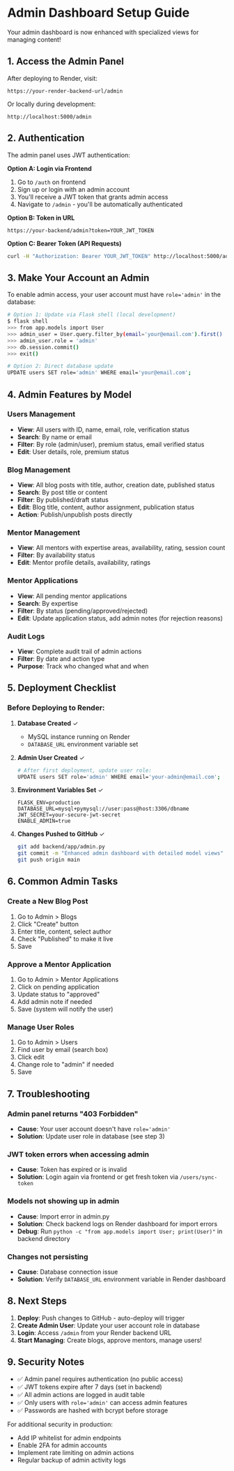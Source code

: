 # Admin Dashboard Setup Guide

Your admin dashboard is now enhanced with specialized views for managing content!

## 1. Access the Admin Panel

After deploying to Render, visit:
```
https://your-render-backend-url/admin
```

Or locally during development:
```
http://localhost:5000/admin
```

## 2. Authentication

The admin panel uses JWT authentication:

**Option A: Login via Frontend**
1. Go to `/auth` on frontend
2. Sign up or login with an admin account
3. You'll receive a JWT token that grants admin access
4. Navigate to `/admin` - you'll be automatically authenticated

**Option B: Token in URL**
```
https://your-backend/admin?token=YOUR_JWT_TOKEN
```

**Option C: Bearer Token (API Requests)**
```bash
curl -H "Authorization: Bearer YOUR_JWT_TOKEN" http://localhost:5000/admin
```

## 3. Make Your Account an Admin

To enable admin access, your user account must have `role='admin'` in the database:

```bash
# Option 1: Update via Flask shell (local development)
$ flask shell
>>> from app.models import User
>>> admin_user = User.query.filter_by(email='your@email.com').first()
>>> admin_user.role = 'admin'
>>> db.session.commit()
>>> exit()

# Option 2: Direct database update
UPDATE users SET role='admin' WHERE email='your@email.com';
```

## 4. Admin Features by Model

### Users Management
- **View**: All users with ID, name, email, role, verification status
- **Search**: By name or email
- **Filter**: By role (admin/user), premium status, email verified status
- **Edit**: User details, role, premium status

### Blog Management
- **View**: All blog posts with title, author, creation date, published status
- **Search**: By post title or content
- **Filter**: By published/draft status
- **Edit**: Blog title, content, author assignment, publication status
- **Action**: Publish/unpublish posts directly

### Mentor Management
- **View**: All mentors with expertise areas, availability, rating, session count
- **Filter**: By availability status
- **Edit**: Mentor profile details, availability, ratings

### Mentor Applications
- **View**: All pending mentor applications
- **Search**: By expertise
- **Filter**: By status (pending/approved/rejected)
- **Edit**: Update application status, add admin notes (for rejection reasons)

### Audit Logs
- **View**: Complete audit trail of admin actions
- **Filter**: By date and action type
- **Purpose**: Track who changed what and when

## 5. Deployment Checklist

### Before Deploying to Render:

1. **Database Created** ✓
   - MySQL instance running on Render
   - `DATABASE_URL` environment variable set

2. **Admin User Created** ✓
   ```bash
   # After first deployment, update user role:
   UPDATE users SET role='admin' WHERE email='your-admin@email.com';
   ```

3. **Environment Variables Set** ✓
   ```
   FLASK_ENV=production
   DATABASE_URL=mysql+pymysql://user:pass@host:3306/dbname
   JWT_SECRET=your-secure-jwt-secret
   ENABLE_ADMIN=true
   ```

4. **Changes Pushed to GitHub** ✓
   ```bash
   git add backend/app/admin.py
   git commit -m "Enhanced admin dashboard with detailed model views"
   git push origin main
   ```

## 6. Common Admin Tasks

### Create a New Blog Post
1. Go to Admin > Blogs
2. Click "Create" button
3. Enter title, content, select author
4. Check "Published" to make it live
5. Save

### Approve a Mentor Application
1. Go to Admin > Mentor Applications
2. Click on pending application
3. Update status to "approved"
4. Add admin note if needed
5. Save (system will notify the user)

### Manage User Roles
1. Go to Admin > Users
2. Find user by email (search box)
3. Click edit
4. Change role to "admin" if needed
5. Save

## 7. Troubleshooting

### Admin panel returns "403 Forbidden"
- **Cause**: Your user account doesn't have `role='admin'`
- **Solution**: Update user role in database (see step 3)

### JWT token errors when accessing admin
- **Cause**: Token has expired or is invalid
- **Solution**: Login again via frontend or get fresh token via `/users/sync-token`

### Models not showing up in admin
- **Cause**: Import error in admin.py
- **Solution**: Check backend logs on Render dashboard for import errors
- **Debug**: Run `python -c "from app.models import User; print(User)"` in backend directory

### Changes not persisting
- **Cause**: Database connection issue
- **Solution**: Verify `DATABASE_URL` environment variable in Render dashboard

## 8. Next Steps

1. **Deploy**: Push changes to GitHub - auto-deploy will trigger
2. **Create Admin User**: Update your user account role in database
3. **Login**: Access `/admin` from your Render backend URL
4. **Start Managing**: Create blogs, approve mentors, manage users!

## 9. Security Notes

- ✅ Admin panel requires authentication (no public access)
- ✅ JWT tokens expire after 7 days (set in backend)
- ✅ All admin actions are logged in audit table
- ✅ Only users with `role='admin'` can access admin features
- ✅ Passwords are hashed with bcrypt before storage

For additional security in production:
- Add IP whitelist for admin endpoints
- Enable 2FA for admin accounts
- Implement rate limiting on admin actions
- Regular backup of admin activity logs
